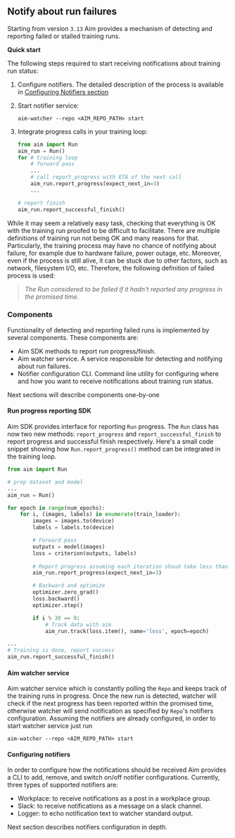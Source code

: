 ## Notify about run failures

Starting from version `3.13` Aim provides a mechanism of detecting and reporting 
failed or stalled training runs. 

**Quick start**

The following steps required to start receiving notifications about training run status:
1. Configure notifiers. The detailed description of the process is available in 
   [Configuring Notifiers section](using/configuring_notifiers.html)
2. Start notifier service:
    ```shell
    aim-watcher --repo <AIM_REPO_PATH> start
    ```
   
3. Integrate progress calls in your training loop:
    ```python
    from aim import Run
    aim_run = Run()
    for # training loop
        # forward pass
        ...
        # call report_progress with ETA of the next call
        aim_run.report_progress(expect_next_in=3) 
        ...
    
    # report finish
    aim_run.report_successful_finish()
    ```


While it may seem a relatively easy task, checking that
everything is OK with the training run proofed to be difficult to facilitate. There are
multiple definitions of training run not being OK and many reasons for that. Particularly, 
the training process may have no chance of notifying about failure, for example due to hardware
failure, power outage, etc. Moreover, even if the process is still alive, it can be stuck due to
other factors, such as network, filesystem I/O, etc. Therefore, the following definition of
failed process is used:

> *The Run considered to be failed if it hadn't reported any progress in the promised time.* 


### Components

Functionality of detecting and reporting failed runs is implemented by several components.
These components are:
- Aim SDK methods to report run progress/finish.
- Aim watcher service. A service responsible for detecting and notifying about run failures.
- Notifier configuration CLI. Command line utility for configuring where and how you want to
receive notifications about training run status.
  
Next sections will describe components one-by-one

#### Run progress reporting SDK

Aim SDK provides interface for reporting `Run` progress. The `Run` class has now two new methods:
`report_progress` and `report_successful_finish` to report progress and successful finish respectively.
Here's a small code snippet showing how `Run.report_progress()` method can be integrated in the training loop.
```python
from aim import Run

# prep dataset and model
...
aim_run = Run()

for epoch in range(num_epochs):
    for i, (images, labels) in enumerate(train_loader):
        images = images.to(device)
        labels = labels.to(device)

        # Forward pass
        outputs = model(images)
        loss = criterion(outputs, labels)
    
        # Report progress assuming each iteration shoud take less than 3 sec.
        aim_run.report_progress(expect_next_in=3)

        # Backward and optimize
        optimizer.zero_grad()
        loss.backward()
        optimizer.step()

        if i % 30 == 0:
            # Track data with aim
            aim_run.track(loss.item(), name='loss', epoch=epoch)

...
# Training is done, report success
aim_run.report_successful_finish()

```

#### Aim watcher service

Aim watcher service which is constantly polling the `Repo` and keeps track of the training
runs in progress. Once the new run is detected, watcher will check if the next progress
has been reported within the promised time, otherwise watcher will send notification as
specified by `Repo`'s notifiers configuration. Assuming the notifiers are already configured,
in order to start watcher service just run

```shell
aim-watcher --repo <AIM_REPO_PATH> start
```

#### Configuring notifiers

In order to configure how the notifications should be received Aim provides a CLI to
add, remove, and switch on/off notifier configurations. Currently, three types of
supported notifiers are:
- Workplace: to receive notifications as a post in a workplace group.
- Slack: to receive notifications as a message on a slack channel.
- Logger: to echo notification text to watcher standard output.

Next section describes notifiers configuration in depth.